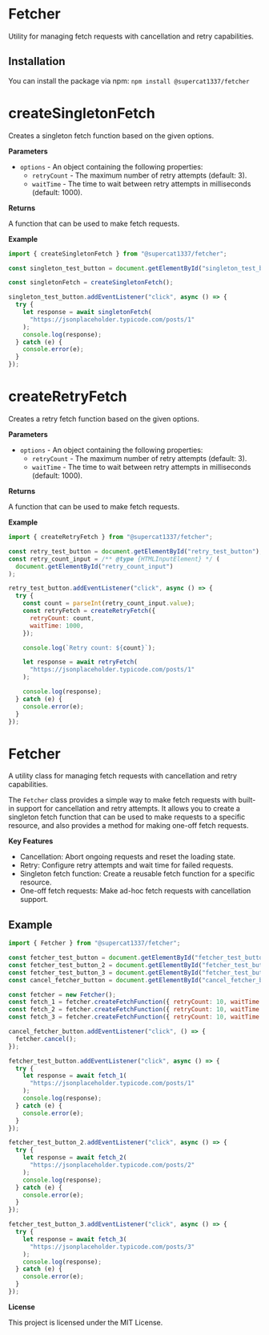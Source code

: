 # Fetcher
Utility for managing fetch requests with cancellation and retry capabilities.

## Installation

You can install the package via npm:
`npm install @supercat1337/fetcher`

# **createSingletonFetch**

Creates a singleton fetch function based on the given options.

**Parameters**

- `options` - An object containing the following properties:
  - `retryCount` - The maximum number of retry attempts (default: 3).
  - `waitTime` - The time to wait between retry attempts in milliseconds (default: 1000).

**Returns**

A function that can be used to make fetch requests.

**Example**

```javascript
import { createSingletonFetch } from "@supercat1337/fetcher";

const singleton_test_button = document.getElementById("singleton_test_button");

const singletonFetch = createSingletonFetch();

singleton_test_button.addEventListener("click", async () => {
  try {
    let response = await singletonFetch(
      "https://jsonplaceholder.typicode.com/posts/1"
    );
    console.log(response);
  } catch (e) {
    console.error(e);
  }
});
```

# **createRetryFetch**

Creates a retry fetch function based on the given options.

**Parameters**

- `options` - An object containing the following properties:
  - `retryCount` - The maximum number of retry attempts (default: 3).
  - `waitTime` - The time to wait between retry attempts in milliseconds (default: 1000).

**Returns**

A function that can be used to make fetch requests.

**Example**

```javascript
import { createRetryFetch } from "@supercat1337/fetcher";

const retry_test_button = document.getElementById("retry_test_button");
const retry_count_input = /** @type {HTMLInputElement} */ (
  document.getElementById("retry_count_input")
);

retry_test_button.addEventListener("click", async () => {
  try {
    const count = parseInt(retry_count_input.value);
    const retryFetch = createRetryFetch({
      retryCount: count,
      waitTime: 1000,
    });

    console.log(`Retry count: ${count}`);

    let response = await retryFetch(
      "https://jsonplaceholder.typicode.com/posts/1"
    );

    console.log(response);
  } catch (e) {
    console.error(e);
  }
});
```

# **Fetcher**

A utility class for managing fetch requests with cancellation and retry capabilities.

The `Fetcher` class provides a simple way to make fetch requests with built-in support for cancellation and retry attempts. It allows you to create a singleton fetch function that can be used to make requests to a specific resource, and also provides a method for making one-off fetch requests.

**Key Features**

- Cancellation: Abort ongoing requests and reset the loading state.
- Retry: Configure retry attempts and wait time for failed requests.
- Singleton fetch function: Create a reusable fetch function for a specific resource.
- One-off fetch requests: Make ad-hoc fetch requests with cancellation support.

## **Example**

```javascript
import { Fetcher } from "@supercat1337/fetcher";

const fetcher_test_button = document.getElementById("fetcher_test_button");
const fetcher_test_button_2 = document.getElementById("fetcher_test_button_2");
const fetcher_test_button_3 = document.getElementById("fetcher_test_button_3");
const cancel_fetcher_button = document.getElementById("cancel_fetcher_button");

const fetcher = new Fetcher();
const fetch_1 = fetcher.createFetchFunction({ retryCount: 10, waitTime: 5000 });
const fetch_2 = fetcher.createFetchFunction({ retryCount: 10, waitTime: 5000 });
const fetch_3 = fetcher.createFetchFunction({ retryCount: 10, waitTime: 5000 });

cancel_fetcher_button.addEventListener("click", () => {
  fetcher.cancel();
});

fetcher_test_button.addEventListener("click", async () => {
  try {
    let response = await fetch_1(
      "https://jsonplaceholder.typicode.com/posts/1"
    );
    console.log(response);
  } catch (e) {
    console.error(e);
  }
});

fetcher_test_button_2.addEventListener("click", async () => {
  try {
    let response = await fetch_2(
      "https://jsonplaceholder.typicode.com/posts/2"
    );
    console.log(response);
  } catch (e) {
    console.error(e);
  }
});

fetcher_test_button_3.addEventListener("click", async () => {
  try {
    let response = await fetch_3(
      "https://jsonplaceholder.typicode.com/posts/3"
    );
    console.log(response);
  } catch (e) {
    console.error(e);
  }
});
```

**License**

This project is licensed under the MIT License. 
